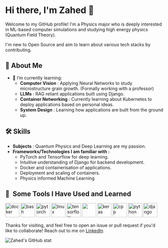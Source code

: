 # Hi there, I'm Zahed 👋

Welcome to my GitHub profile! I'm a Physics major who is deeply interested in ML-based computer simulations and studying high energy physics (Quantum Field Theory). 

I'm new to Open Source and aim to learn about various tech stacks by contributing.
## 🚀 About Me

- 🌱 I’m currently learning:
    - **Computer Vision** : Applying Neural Networks to study microstructure grain growth. (Formally working with a professor)
    - **LLMs** : RAG reliant applications built using Django.
    - **Container Networking** : Currently learning about Kubernetes to deploy applications based on personal ideas.
    - **System Design** : Learning how applications are built from the ground up.
## 🛠️ Skills

- **Subjects** : Quantum Physics and Deep Learning are my passion.
- **Frameworks/Technologies I am familiar with :**
   - PyTorch and Tensorflow for deep learning.
   - Intuitive understanding of Django for backend development.
   - Docker and containerisation of applications.
   - Deployment and scaling of containers.
   - Physics informed Machine Learning

<h2> 🚀 &nbsp;Some Tools I Have Used and Learned</h2>
<p align="left">
<img src="https://cdn.jsdelivr.net/gh/devicons/devicon@latest/icons/docker/docker-original-wordmark.svg" alt="docker" width="45" height="45" />  
<img src="https://cdn.jsdelivr.net/gh/devicons/devicon/icons/bash/bash-original.svg" alt="bash" width="45" height="45"/>
<img src="https://cdn.jsdelivr.net/gh/devicons/devicon@latest/icons/pytorch/pytorch-original.svg" alt="pytorch" width="45" height="45"/>
<img src="https://cdn.jsdelivr.net/gh/devicons/devicon@latest/icons/linux/linux-original.svg" alt="linux" width="45" height="45"/>
<img src="https://cdn.jsdelivr.net/gh/devicons/devicon@latest/icons/tensorflow/tensorflow-original.svg" alt="tensorflow" width="45" height="45"/>
<img src="https://cdn.jsdelivr.net/gh/devicons/devicon@latest/icons/postgresql/postgresql-original.svg" width="45" height="45"/>      
<img src="https://cdn.jsdelivr.net/gh/devicons/devicon@latest/icons/keras/keras-original-wordmark.svg" alt="keras" width="45" height="45" />
<img src="https://cdn.jsdelivr.net/gh/devicons/devicon@latest/icons/cplusplus/cplusplus-original.svg" alt="cpp" width="45" height="45"/>
<img src="https://cdn.jsdelivr.net/gh/devicons/devicon@latest/icons/python/python-original.svg" alt="python" width="45" height="45"/>
<img src="https://cdn.jsdelivr.net/gh/devicons/devicon@latest/icons/django/django-plain.svg" alt="django" width="45" height="45"/>
</p>


Thanks for visiting, and feel free to open an issue or pull request if you'd like to collaborate!
Reach out to me on [LinkedIn](https://www.linkedin.com/in/zahed-riyaz/)



![Zahed's GitHub stat](https://github-readme-stats.vercel.app/api?username=zahed-riyaz&show_icons=true&theme=merko)
